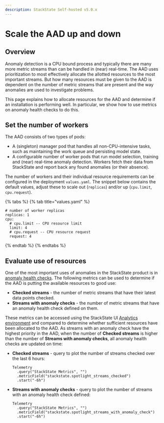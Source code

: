```yaml
---
description: StackState Self-hosted v5.0.x
---
```


# Scale the AAD up and down

## Overview

Anomaly detection is a CPU bound process and typically there are many more metric streams than can be handled in (near) real-time.  The AAD uses prioritization to most effectively allocate the allotted resources to the most important streams.  But how many resources must be given to the AAD is dependent on the number of metric streams that are present and the way anomalies are used to investigate problems.

This page explains how to allocate resources for the AAD and determine if an installation is performing well.  In particular, we show how to use metrics on anomaly health checks to do this.

## Set the number of workers

The AAD consists of two types of pods:

* A (singleton) manager pod that handles all non-CPU-intensive tasks, such as maintaining the work queue and persisting model state.
* A configurable number of worker pods that run model selection, training and (near) real-time anomaly detection.  Workers fetch their data from StackState and report back any found anomalies (or their absence).

The number of workers and their individual resource requirements can be configured in the deployment `values.yaml`.  The snippet below contains the default values, adjust these to scale out (`replicas`) and/or up (`cpu.limit`, `cpu.request`).

{% tabs %}
{% tab title="values.yaml" %}
```text
# number of worker replicas
replicas: 1
cpu:
  # cpu.limit -- CPU resource limit
  limit: 4
  # cpu.request -- CPU resource request
  request: 4
```
{% endtab %}
{% endtabs %}

## Evaluate use of resources

One of the most important uses of anomalies in the StackState product is in [anomaly health checks](../../use/health-state/anomaly-health-checks.md). The following metrics can be used to determine if the AAD is putting the available resources to good use:

* **Checked streams** - the number of metric streams that have their latest data points checked.
* **Streams with anomaly checks** - the number of metric streams that have an anomaly health check defined on them.

These metrics can be accessed using the StackState UI [Analytics environment](/use/stackstate-ui/analytics.md) and compared to determine whether sufficient resources have been allocated to the AAD. As streams with an anomaly check have the highest priority in the AAD, when the number of **Checked streams** is higher than the number of **Streams with anomaly checks**, all anomaly health checks are updated on time:

* **Checked streams** - query to plot the number of streams checked over the last 6 hours:

    ```text
    Telemetry
      .query("StackState Metrics", "")
      .metricField("stackstate.spotlight_streams_checked")
      .start("-6h")
    ```

* **Streams with anomaly checks** - query to plot the number of streams with an anomaly health check defined:

    ```text
    Telemetry
      .query("StackState Metrics", "")
      .metricField("stackstate.spotlight_streams_with_anomaly_check")
      .start("-6h")
    ```

